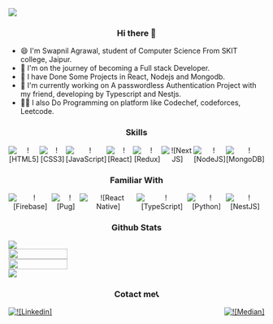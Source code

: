 ![](https://komarev.com/ghpvc/?username=your-code123-tech&style=flat-square&label=VIEWS)

<div align="center">
  
### Hi there 👋
  
 </div>
 
* 😄 I'm Swapnil Agrawal, student of Computer Science From SKIT college, Jaipur.
* 🚐 I'm on the journey of becoming a Full stack Developer. 
* 🔨 I have Done Some Projects in React, Nodejs and Mongodb.
* 🔨 I'm currently working on A passwordless Authentication Project with my friend, developing by Typescript and Nestjs.
* 👨‍💻 I also Do Programming on platform like Codechef, codeforces, Leetcode.




<div align="center">
  
  ### Skills 
  
  <div style="display:flex;justify-content:space-between;">
       <img src="https://img.shields.io/badge/html5-%23E34F26.svg?style=for-the-badge&logo=html5&logoColor=white" alt="![HTML5]" />
       <img src="https://img.shields.io/badge/css3-%231572B6.svg?style=for-the-badge&logo=css3&logoColor=white" alt="![CSS3]" />
       <img src="https://img.shields.io/badge/javascript-%23323330.svg?style=for-the-badge&logo=javascript&logoColor=%23F7DF1E" alt="![JavaScript]" />
       <img src="https://img.shields.io/badge/react-%2320232a.svg?style=for-the-badge&logo=react&logoColor=%2361DAFB" alt="![React]" />
       <img src="https://img.shields.io/badge/redux-%23593d88.svg?style=for-the-badge&logo=redux&logoColor=white" alt="![Redux]" />
       <img src="https://img.shields.io/badge/Next-black?style=for-the-badge&logo=next.js&logoColor=white" alt="![Next JS]" />
    <img src="https://img.shields.io/badge/node.js-6DA55F?style=for-the-badge&logo=node.js&logoColor=white" alt="![NodeJS]" />
      <img src="https://img.shields.io/badge/MongoDB-%234ea94b.svg?style=for-the-badge&logo=mongodb&logoColor=white" alt="![MongoDB]" />
  </div>
</div>

###


<div align="center">
  
  ### Familiar With 
  
  <div style="display:flex;justify-content:space-between;">
       <img src="https://img.shields.io/badge/firebase-%23039BE5.svg?style=for-the-badge&logo=firebase" alt="![Firebase]" />
       <img src="https://img.shields.io/badge/Pug-FFF?style=for-the-badge&logo=pug&logoColor=A86454" alt="![Pug]" />
       <img src="https://img.shields.io/badge/react_native-%2320232a.svg?style=for-the-badge&logo=react&logoColor=%2361DAFB" alt="![React Native]" />
       <img src="https://img.shields.io/badge/typescript-%23007ACC.svg?style=for-the-badge&logo=typescript&logoColor=white" alt="![TypeScript]" />
       <img src="https://img.shields.io/badge/python-3670A0?style=for-the-badge&logo=python&logoColor=ffdd54" alt="![Python]" />
        <img src="https://img.shields.io/badge/nestjs-%23E0234E.svg?style=for-the-badge&logo=nestjs&logoColor=white" alt="![NestJS]" />
    
  </div>
</div>


<div align="center"> 
  
### Github Stats 
  
</div>

<img src="https://activity-graph.herokuapp.com/graph?username=code123-tech&theme=react-dark"/>

<div style="display:flex;flex-direction:column;">
  <img style="width:48%" src="https://github-readme-stats.vercel.app/api?username=code123-tech&show_icons=true&theme=Gradient&count_private=true" />
  <img style="width:48%" src="https://github-readme-streak-stats.herokuapp.com/?user=code123-tech&theme=dark" />
 </div>
<a href="https://github.com/code123-tech/github-readme-stats">
  <img src="https://github-readme-stats.vercel.app/api/top-langs/?username=code123-tech&layout=compact&langs_count=10)](https://github.com/code123-tech/github-readme-stats" />
</a>


###

<div align="center">
  
  ### Cotact me📞 
  
  <div style="display:flex;justify-content:space-between;">
      <a href="https://www.linkedin.com/in/swapnil-agrawal-504bba176/">
          <img src="https://img.shields.io/badge/linkedin-%230077B5.svg?style=for-the-badge&logo=linkedin&logoColor=white" alt="![Linkedin]" />
      </a>
     <a href="https://swapnilagarwal2001.medium.com/">
         <img src="https://img.shields.io/badge/Medium-%23000000.svg?style=for-the-badge&logo=Medium&logoColor=white" alt="![Median]" />
      </a>
  </div>
</div>




<!--
**code123-tech/code123-tech** is a ✨ _special_ ✨ repository because its `README.md` (this file) appears on your GitHub profile.

Here are some ideas to get you started:

- 🔭 I’m currently working on ...
- 🌱 I’m currently learning ...
- 👯 I’m looking to collaborate on ...
- 🤔 I’m looking for help with ...
- 💬 Ask me about ...
- 📫 How to reach me: ...
- 😄 Pronouns: ...
- ⚡ Fun fact: ...
-->
